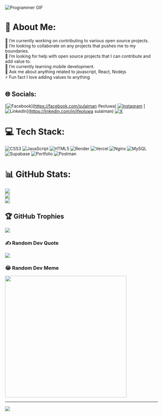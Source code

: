 
![Programmer GIF](https://granroyalleigarape.com.br/wp-content/uploads/2021/05/programmer.gif)
# 💫 About Me:
🔭 I’m currently working on contributing to various open source projects.<br>👯 I’m looking to collaborate on any projects that pushes me to my boundaries.<br>🤝 I’m looking for help with open source projects that I can contribute and add value to.<br>🌱 I’m currently learning mobile development.<br>💬 Ask me about anything related to javascript, React, Nodejs<br>⚡ Fun fact I love adding values to anything


## 🌐 Socials:
[![Facebook](https://img.shields.io/badge/Facebook-%231877F2.svg?logo=Facebook&logoColor=white)](https://facebook.com/sulaiman ifeoluwa) [![Instagram](https://img.shields.io/badge/Instagram-%23E4405F.svg?logo=Instagram&logoColor=white)](https://instagram.com/ifeoluwasulaiman30) [![LinkedIn](https://img.shields.io/badge/LinkedIn-%230077B5.svg?logo=linkedin&logoColor=white)](https://linkedin.com/in/ifeoluwa sulaiman) [![X](https://img.shields.io/badge/X-black.svg?logo=X&logoColor=white)](https://x.com/Sulaiman_ife) 

# 💻 Tech Stack:
![CSS3](https://img.shields.io/badge/css3-%231572B6.svg?style=for-the-badge&logo=css3&logoColor=white) ![JavaScript](https://img.shields.io/badge/javascript-%23323330.svg?style=for-the-badge&logo=javascript&logoColor=%23F7DF1E) ![HTML5](https://img.shields.io/badge/html5-%23E34F26.svg?style=for-the-badge&logo=html5&logoColor=white) ![Render](https://img.shields.io/badge/Render-%46E3B7.svg?style=for-the-badge&logo=render&logoColor=white) ![Vercel](https://img.shields.io/badge/vercel-%23000000.svg?style=for-the-badge&logo=vercel&logoColor=white) ![Nginx](https://img.shields.io/badge/nginx-%23009639.svg?style=for-the-badge&logo=nginx&logoColor=white) ![MySQL](https://img.shields.io/badge/mysql-%2300000f.svg?style=for-the-badge&logo=mysql&logoColor=white) ![Supabase](https://img.shields.io/badge/Supabase-3ECF8E?style=for-the-badge&logo=supabase&logoColor=white) ![Portfolio](https://img.shields.io/badge/Portfolio-%23000000.svg?style=for-the-badge&logo=firefox&logoColor=#FF7139) ![Postman](https://img.shields.io/badge/Postman-FF6C37?style=for-the-badge&logo=postman&logoColor=white)
# 📊 GitHub Stats:
![](https://github-readme-stats.vercel.app/api?username=DOOMSDAY101&theme=dark&hide_border=false&include_all_commits=true&count_private=true)<br/>
![](https://github-readme-streak-stats.herokuapp.com/?user=DOOMSDAY101&theme=dark&hide_border=false)<br/>
![](https://github-readme-stats.vercel.app/api/top-langs/?username=DOOMSDAY101&theme=dark&hide_border=false&include_all_commits=true&count_private=true&layout=compact)

## 🏆 GitHub Trophies
![](https://github-profile-trophy.vercel.app/?username=DOOMSDAY101&theme=onedark&no-frame=false&no-bg=true&margin-w=4)

### ✍️ Random Dev Quote
![](https://quotes-github-readme.vercel.app/api?type=horizontal&theme=radical)

### 😂 Random Dev Meme
<img src='https://randommeme-five.vercel.app/' style="height: 400px;"/>

---
[![](https://visitcount.itsvg.in/api?id=DOOMSDAY101&icon=0&color=0)](https://visitcount.itsvg.in)

<!-- Proudly created with GPRM ( https://gprm.itsvg.in ) -->
